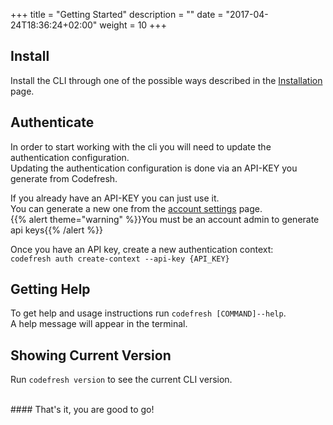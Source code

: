 +++
title = "Getting Started"
description = ""
date = "2017-04-24T18:36:24+02:00"
weight = 10
+++

## Install
Install the CLI through one of the possible ways described in the [Installation](/cli/installation) page.

## Authenticate
In order to start working with the cli you will need to update the authentication configuration. <br />
Updating the authentication configuration is done via an API-KEY you generate from Codefresh. <br />

If you already have an API-KEY you can just use it.<br />
You can generate a new one from the <a href="https://g.codefresh.io/account-admin/account-conf/tokens" target="_blank">account settings</a> page. <br />
{{% alert theme="warning" %}}You must be an account admin to generate api keys{{% /alert %}}
 
Once you have an API key, create a new authentication context:<br> `codefresh auth create-context --api-key {API_KEY}`

## Getting Help
To get help and usage instructions run `codefresh [COMMAND]--help`.<br />
A help message will appear in the terminal.<br />

## Showing Current Version
Run `codefresh version` to see the current CLI version.

<br />
#### That's it, you are good to go!
